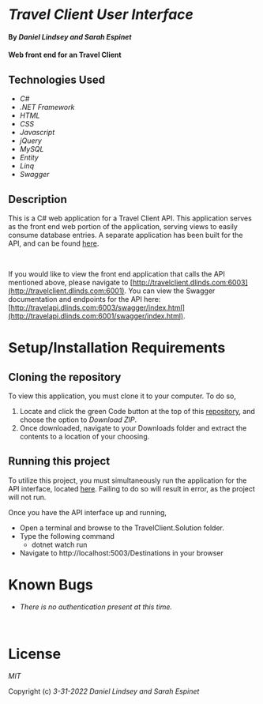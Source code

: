 # _Travel Client User Interface_

#### By _Daniel Lindsey and Sarah Espinet_

#### Web front end for an Travel Client

## Technologies Used

- _C#_
- _.NET Framework_
- _HTML_
- _CSS_
- _Javascript_
- _jQuery_
- _MySQL_
- _Entity_
- _Linq_
- _Swagger_

## Description

This is a C# web application for a Travel Client API. This application serves as the front end web portion of the application, serving views to easily consume database entries. A separate application has been built for the API, and can be found [here](https://github.com/dlinds/Travel.Solution).

<br>

If you would like to view the front end application that calls the API mentioned above, please navigate to [http://travelclient.dlinds.com:6003](http://travelclient.dlinds.com:6001). You can view the Swagger documentation and endpoints for the API here: [http://travelapi.dlinds.com:6003/swagger/index.html](http://travelapi.dlinds.com:6001/swagger/index.html).

# Setup/Installation Requirements

## Cloning the repository

To view this application, you must clone it to your computer. To do so,

1. Locate and click the green Code button at the top of this [repository](https://github.com/dlinds/TravelClient.Solution), and choose the option to _Download ZIP_.
2. Once downloaded, navigate to your Downloads folder and extract the contents to a location of your choosing.

## Running this project

To utilize this project, you must simultaneously run the application for the API interface, located [here](https://github.com/dlinds/TravelClient.Solution). Failing to do so will result in error, as the project will not run.

Once you have the API interface up and running,
* Open a terminal and browse to the TravelClient.Solution folder.
* Type the following command
  * dotnet watch run
* Navigate to http://localhost:5003/Destinations in your browser




# Known Bugs

- _There is no authentication present at this time._

<br>

# License

_MIT_

Copyright (c) _3-31-2022_ _Daniel Lindsey and Sarah Espinet_
